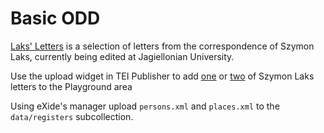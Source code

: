 # Basic ODD

[Laks' Letters](https://github.com/eeditiones/workshop/blob/master/data/xars/laks-data-1.0.xar) is a selection of letters from the correspondence of Szymon Laks, currently being edited at Jagiellonian University. 

Use the upload widget in TEI Publisher to add [one](data/laks-correspondence-334.xml)  or [two](data/laks-correspondence-335.xml) of Szymon Laks letters to the Playground area


Using eXide's manager upload `persons.xml` and `places.xml` to the `data/registers` subcollection.